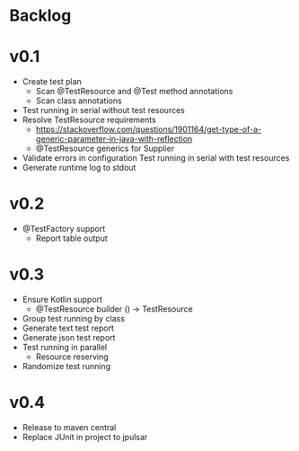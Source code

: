 # Backlog

# v0.1

* Create test plan
  * Scan @TestResource and @Test method annotations
  * Scan class annotations
* Test running in serial without test resources
* Resolve TestResource requirements
  * https://stackoverflow.com/questions/1901164/get-type-of-a-generic-parameter-in-java-with-reflection
  * @TestResource generics for Supplier<TestResource>
* Validate errors in configuration
  Test running in serial with test resources
* Generate runtime log to stdout

# v0.2

* @TestFactory support
  * Report table output

# v0.3
* Ensure Kotlin support
  * @TestResource builder () -> TestResource
* Group test running by class
* Generate text test report
* Generate json test report
* Test running in parallel
  * Resource reserving
* Randomize test running

# v0.4

* Release to maven central
* Replace JUnit in project to jpulsar